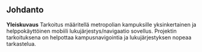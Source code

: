 ## Johdanto

**Yleiskuvaus**
Tarkoitus määritellä metropolian kampuksille yksinkertainen ja helppokäyttöinen mobiili lukujärjestys/navigaatio sovellus. Projektin tarkoituksena on helpottaa kampusnavigointia ja lukujärjestyksen nopeaa tarkastelua.

